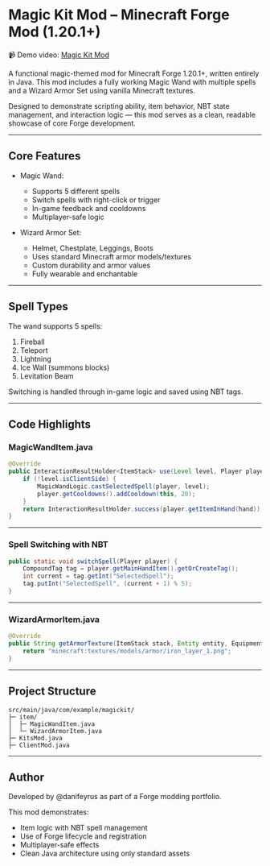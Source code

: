 # Magic Kit Mod – Minecraft Forge Mod (1.20.1+)

📹 Demo video: [Magic Kit Mod](https://youtu.be/p1IF7ifN24A)

A functional magic-themed mod for Minecraft Forge 1.20.1+, written entirely in Java. This mod includes a fully working Magic Wand with multiple spells and a Wizard Armor Set using vanilla Minecraft textures.

Designed to demonstrate scripting ability, item behavior, NBT state management, and interaction logic — this mod serves as a clean, readable showcase of core Forge development.

---

## Core Features

- Magic Wand:
  - Supports 5 different spells
  - Switch spells with right-click or trigger
  - In-game feedback and cooldowns
  - Multiplayer-safe logic

- Wizard Armor Set:
  - Helmet, Chestplate, Leggings, Boots
  - Uses standard Minecraft armor models/textures
  - Custom durability and armor values
  - Fully wearable and enchantable

---

## Spell Types

The wand supports 5 spells:
1. Fireball
2. Teleport
3. Lightning
4. Ice Wall (summons blocks)
5. Levitation Beam

Switching is handled through in-game logic and saved using NBT tags.

---

## Code Highlights

### MagicWandItem.java

```java
@Override
public InteractionResultHolder<ItemStack> use(Level level, Player player, InteractionHand hand) {
    if (!level.isClientSide) {
        MagicWandLogic.castSelectedSpell(player, level);
        player.getCooldowns().addCooldown(this, 20);
    }
    return InteractionResultHolder.success(player.getItemInHand(hand));
}
```

---

### Spell Switching with NBT

```java
public static void switchSpell(Player player) {
    CompoundTag tag = player.getMainHandItem().getOrCreateTag();
    int current = tag.getInt("SelectedSpell");
    tag.putInt("SelectedSpell", (current + 1) % 5);
}
```

---

### WizardArmorItem.java

```java
@Override
public String getArmorTexture(ItemStack stack, Entity entity, EquipmentSlot slot, String type) {
    return "minecraft:textures/models/armor/iron_layer_1.png";
}
```

---

## Project Structure

```
src/main/java/com/example/magickit/
├─ item/
│  ├─ MagicWandItem.java
│  └─ WizardArmorItem.java
├─ KitsMod.java
├─ ClientMod.java
```

---


## Author

Developed by @danifeyrus as part of a Forge modding portfolio.

This mod demonstrates:
- Item logic with NBT spell management
- Use of Forge lifecycle and registration
- Multiplayer-safe effects
- Clean Java architecture using only standard assets

